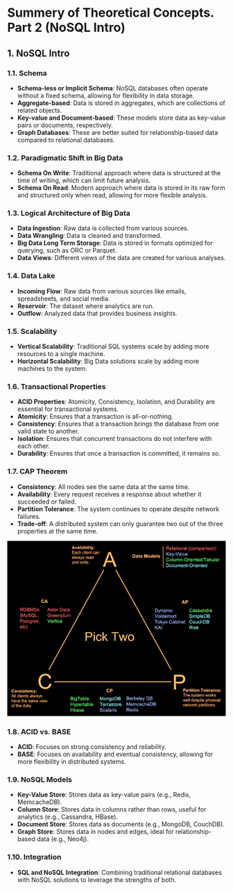 # Summery of Theoretical Concepts. Part 2 (NoSQL Intro)

## 1. NoSQL Intro

### 1.1. Schema

-   **Schema-less or Implicit Schema**: NoSQL databases often operate without a fixed schema, allowing for flexibility in data storage.
-   **Aggregate-based**: Data is stored in aggregates, which are collections of related objects.
-   **Key-value and Document-based**: These models store data as key-value pairs or documents, respectively.
-   **Graph Databases**: These are better suited for relationship-based data compared to relational databases.

### 1.2. Paradigmatic Shift in Big Data

-   **Schema On Write**: Traditional approach where data is structured at the time of writing, which can limit future analysis.
-   **Schema On Read**: Modern approach where data is stored in its raw form and structured only when read, allowing for more flexible analysis.

### 1.3. Logical Architecture of Big Data

-   **Data Ingestion**: Raw data is collected from various sources.
-   **Data Wrangling**: Data is cleaned and transformed.
-   **Big Data Long Term Storage**: Data is stored in formats optimized for querying, such as ORC or Parquet.
-   **Data Views**: Different views of the data are created for various analyses.

### 1.4. Data Lake

-   **Incoming Flow**: Raw data from various sources like emails, spreadsheets, and social media.
-   **Reservoir**: The dataset where analytics are run.
-   **Outflow**: Analyzed data that provides business insights.

### 1.5. Scalability

-   **Vertical Scalability**: Traditional SQL systems scale by adding more resources to a single machine.
-   **Horizontal Scalability**: Big Data solutions scale by adding more machines to the system.

### 1.6. Transactional Properties

-   **ACID Properties**: Atomicity, Consistency, Isolation, and Durability are essential for transactional systems.
-   **Atomicity**: Ensures that a transaction is all-or-nothing.
-   **Consistency**: Ensures that a transaction brings the database from one valid state to another.
-   **Isolation**: Ensures that concurrent transactions do not interfere with each other.
-   **Durability**: Ensures that once a transaction is committed, it remains so.

### 1.7. CAP Theorem

-   **Consistency**: All nodes see the same data at the same time.
-   **Availability**: Every request receives a response about whether it succeeded or failed.
-   **Partition Tolerance**: The system continues to operate despite network failures.
-   **Trade-off**: A distributed system can only guarantee two out of the three properties at the same time.

![Cap Theorem Guide](Images/cap_theorem.jpg)

### 1.8. ACID vs. BASE

-   **ACID**: Focuses on strong consistency and reliability.
-   **BASE**: Focuses on availability and eventual consistency, allowing for more flexibility in distributed systems.

### 1.9. NoSQL Models

-   **Key-Value Store**: Stores data as key-value pairs (e.g., Redis, MemcacheDB).
-   **Column Store**: Stores data in columns rather than rows, useful for analytics (e.g., Cassandra, HBase).
-   **Document Store**: Stores data as documents (e.g., MongoDB, CouchDB).
-   **Graph Store**: Stores data in nodes and edges, ideal for relationship-based data (e.g., Neo4j).

### 1.10. Integration

-   **SQL and NoSQL Integration**: Combining traditional relational databases with NoSQL solutions to leverage the strengths of both.
